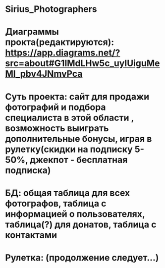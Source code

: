 # Sirius_Photographers
# Диаграммы прокта(редактируются): https://app.diagrams.net/?src=about#G1lMdLHw5c_uyIUiguMeMl_pbv4JNmvPca
# Суть проекта: сайт для продажи фотографий и подбора специалиста в этой области , возможность выиграть дополнительные бонусы, играя в рулетку(скидки на подписку 5-50%, джекпот - бесплатная подписка)

# БД: общая таблица для всех фотографов, таблица с информацией о пользователях, таблица(?) для донатов, таблица с контактами

# Рулетка: (продолжение следует...)
